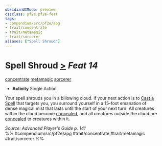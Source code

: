 ```yaml
---
obsidianUIMode: preview
cssclass: pf2e,pf2e-feat
tags:
- compendium/src/pf2e/apg
- trait/concentrate
- trait/metamagic
- trait/sorcerer
aliases: ["Spell Shroud"]
---
```

# Spell Shroud  [>](/rules/core-rulebook/chapter-9-playing-the-game.md#Actions "Single Action") *Feat 14*  
[concentrate](/rules/traits/concentrate.md)  [metamagic](/rules/traits/metamagic.md)  [sorcerer](/rules/traits/sorcerer.md)  

- **Activity** Single Action

Your spell shrouds you in a billowing cloud. If your next action is to [Cast a Spell](/rules/actions/cast-a-spell.md) that targets you, you surround yourself in a 15-foot emanation of dense magical mist that lasts until the start of your next turn. All creatures within the cloud become [concealed](/rules/conditions.md#Concealed), and all creatures outside the cloud are [concealed](/rules/conditions.md#Concealed) to creatures within it.

*Source: Advanced Player's Guide p. 141*  
%% #compendium/src/pf2e/apg #trait/concentrate #trait/metamagic #trait/sorcerer %%